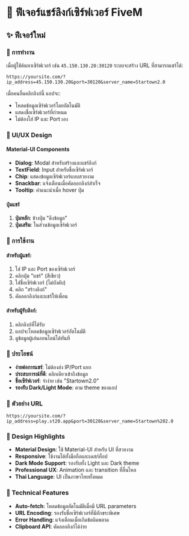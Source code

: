 # 🔗 ฟีเจอร์แชร์ลิงก์เซิร์ฟเวอร์ FiveM

## ✨ ฟีเจอร์ใหม่

### 🎯 การทำงาน
เมื่อผู้ใช้ค้นหาเซิร์ฟเวอร์ เช่น `45.150.130.20:30120` ระบบจะสร้าง URL ที่สามารถแชร์ได้:

```
https://yoursite.com/?ip_address=45.150.130.20&port=30120&server_name=Startown2.0
```

เมื่อคนอื่นคลิกลิงก์นี้ แอปจะ:
- โหลดข้อมูลเซิร์ฟเวอร์โดยอัตโนมัติ
- แสดงชื่อเซิร์ฟเวอร์ที่กำหนด
- ไม่ต้องใส่ IP และ Port เอง

### 🎨 UI/UX Design

#### Material-UI Components
- **Dialog**: Modal สำหรับสร้างและแชร์ลิงก์
- **TextField**: Input สำหรับชื่อเซิร์ฟเวอร์
- **Chip**: แสดงข้อมูลเซิร์ฟเวอร์แบบสวยงาม
- **Snackbar**: แจ้งเตือนเมื่อคัดลอกลิงก์สำเร็จ
- **Tooltip**: คำแนะนำเมื่อ hover ปุ่ม

#### ปุ่มแชร์
1. **ปุ่มหลัก**: ข้างปุ่ม "ดึงข้อมูล"
2. **ปุ่มเสริม**: ในส่วนข้อมูลเซิร์ฟเวอร์

### 🔧 การใช้งาน

#### สำหรับผู้แชร์:
1. ใส่ IP และ Port ของเซิร์ฟเวอร์
2. คลิกปุ่ม "แชร์" (สีเขียว)
3. ใส่ชื่อเซิร์ฟเวอร์ (ไม่บังคับ)
4. คลิก "สร้างลิงก์"
5. คัดลอกลิงก์และแชร์ให้เพื่อน

#### สำหรับผู้รับลิงก์:
1. คลิกลิงก์ที่ได้รับ
2. แอปจะโหลดข้อมูลเซิร์ฟเวอร์อัตโนมัติ
3. ดูข้อมูลผู้เล่นออนไลน์ได้ทันที

### 🎯 ประโยชน์
- **ง่ายต่อการแชร์**: ไม่ต้องส่ง IP/Port แยก
- **ประสบการณ์ที่ดี**: คลิกเดียวเข้าถึงข้อมูล
- **ชื่อเซิร์ฟเวอร์**: จำง่าย เช่น "Startown2.0"
- **รองรับ Dark/Light Mode**: ตาม theme ของแอป

### 🔗 ตัวอย่าง URL
```
https://yoursite.com/?ip_address=play.st20.app&port=30120&server_name=Startown%202.0
```

### 🎨 Design Highlights
- **Material Design**: ใช้ Material-UI สำหรับ UI ที่สวยงาม
- **Responsive**: ใช้งานได้ทั้งมือถือและเดสก์ท็อป
- **Dark Mode Support**: รองรับทั้ง Light และ Dark theme
- **Professional UX**: Animation และ transition ที่ลื่นไหล
- **Thai Language**: UI เป็นภาษาไทยทั้งหมด

### 🚀 Technical Features
- **Auto-fetch**: โหลดข้อมูลอัตโนมัติเมื่อมี URL parameters
- **URL Encoding**: รองรับชื่อเซิร์ฟเวอร์ที่มีอักขระพิเศษ
- **Error Handling**: แจ้งเตือนเมื่อเกิดข้อผิดพลาด
- **Clipboard API**: คัดลอกลิงก์ได้ง่าย